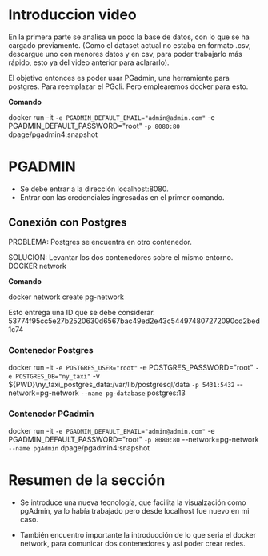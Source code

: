 # Introduccion video

En la primera parte se analisa un poco la base de datos, con lo que se ha cargado previamente. (Como el dataset actual no estaba en formato .csv, descargue uno con menores datos y en csv, para poder trabajarlo más rápido, esto ya del video anterior para aclararlo).

El objetivo entonces es poder usar PGadmin, una herramiente para postgres. Para reemplazar el PGcli. Pero emplearemos docker para esto.

**Comando**

docker run -it `
  -e PGADMIN_DEFAULT_EMAIL="admin@admin.com" `
  -e PGADMIN_DEFAULT_PASSWORD="root" `
  -p 8080:80 `
  dpage/pgadmin4:snapshot



# PGADMIN

- Se debe entrar a la dirección localhost:8080.
- Entrar con las credenciales ingresadas en el primer comando.

## Conexión con Postgres

PROBLEMA: Postgres se encuentra en otro contenedor.

SOLUCION: Levantar los dos contenedores sobre el mismo entorno. DOCKER network

**Comando**

docker network create pg-network

Esto entrega una ID que se debe considerar. 53774f95cc5e27b2520630d6567bac49ed2e43c544974807272090cd2bed1c74

### Contenedor Postgres

docker run -it `
  -e POSTGRES_USER="root" `
  -e POSTGRES_PASSWORD="root" `
  -e POSTGRES_DB="ny_taxi" `
  -v ${PWD}\ny_taxi_postgres_data:/var/lib/postgresql/data `
  -p 5431:5432 `
  --network=pg-network `
  --name pg-database `
  postgres:13

### Contenedor PGadmin

docker run -it `
  -e PGADMIN_DEFAULT_EMAIL="admin@admin.com" `
  -e PGADMIN_DEFAULT_PASSWORD="root" `
  -p 8080:80 `
  --network=pg-network `
  --name pgAdmin `
  dpage/pgadmin4:snapshot


# Resumen de la sección

- Se introduce una nueva tecnología, que facilita la visualzación como pgAdmin, ya lo había trabajado pero desde localhost fue nuevo en mi caso.

- También encuentro importante la introducción de lo que seria el docker network, para comunicar dos contenedores y así poder crear redes. 